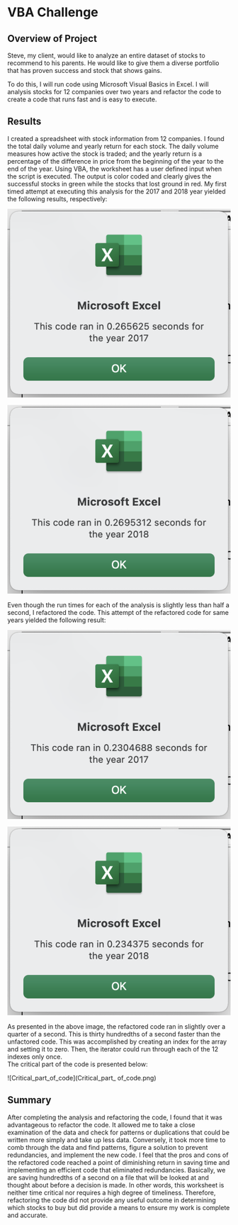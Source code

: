 # VBA Challenge

## Overview of Project

  Steve, my client, would like to analyze an entire dataset of stocks to recommend to his parents. He would like to give them a diverse portfolio that has proven success and stock that shows gains.  
  
  To do this, I will run code using Microsoft Visual Basics in Excel.  I will analysis stocks for 12 companies over two years and refactor the code to create a code that runs fast and is easy to execute.  

## Results

  I created a spreadsheet with stock information from 12 companies.  I found the total daily volume and yearly return for each stock.  The daily volume measures how active the stock is traded; and the yearly return is a percentage of the difference in price from the beginning of the year to the end of the year.  Using VBA, the worksheet has a user defined input when the script is executed.  The output is color coded and clearly gives the successful stocks in green while the stocks that lost ground in red.  My first timed attempt at executing this analysis for the 2017 and 2018 year yielded the following results, respectively:
  
![VBA_Challenge_2017](VBA_Challenge_2017.png)

![VBA_Challenge_2018](VBA_Challenge_2018.png)

  Even though the run times for each of the analysis is slightly less than half a second, I refactored the code.  This attempt of the refactored code for same years yielded the following result:
   
![VBA_Challenge_2017_refactored](VBA_Challenge_2017_refactored.png)

![VBA_Challenge_2018_refactored](VBA_Challenge_2018_refactored.png)

  As presented in the above image, the refactored code ran in slightly over a quarter of a second.  This is thirty hundredths of a second faster than the unfactored code.  This was accomplished by creating an index for the array and setting it to zero.  Then, the iterator could run through each of the 12 indexes only once.  
  The critical part of the code is presented below:
  
![Critical_part_of_code](Critical_part_ of_code.png)

## Summary

  After completing the analysis and refactoring the code, I found that it was advantageous to refactor the code.  It allowed me to take a close examination of the data and check for patterns or duplications that could be written more simply and take up less data.  Conversely, it took more time to comb through the data and find patterns, figure a solution to prevent redundancies, and implement the new code.  I feel that the pros and cons of the refactored code reached a point of diminishing return in saving time and implementing an efficient code that eliminated redundancies.  Basically, we are saving hundredths of a second on a file that will be looked at and thought about before a decision is made.  In other words, this worksheet is neither time critical nor requires a high degree of timeliness. Therefore, refactoring the code did not provide any useful outcome in determining which stocks to buy but did provide a means to ensure my work is complete and accurate.  
